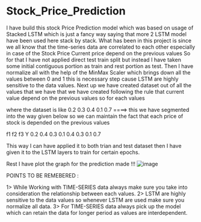# Stock_Price_Prediction
I have build this stock Price Prediction model which was based on usage of Stacked LSTM which is just a fancy way saying that more 2 LSTM model have been used here stack by stack.
What has been in this project is since we all know that the time-series data are correlated to each other especially in case of the Stock Price Current price depend on the previous values
So for that I have not applied direct test train split but instead I have taken some initial contiguous portion as train and rest portion as test. Then I have normalize all with the help 
of the MinMax Scaler which brings down all the values between 0 and 1 this is necessary step cause LSTM are highly sensitive to the data values. Next up we have created dataset out of
all the values that we have that we have created following the rule that current value depend on the previous values so for each values 

where the dataset is like 0.2 0.3 0.4 0.1 0.7 ====> this we have segmented into the way given below so we can maintain the fact that each price of stock is depended on the previous values

f1     f2     f3     Y
0.2    0.4    0.3    0.1
0.4    0.3    0.1    0.7


This way I can have applied it to both trian and test dataset then I have given it to the LSTM layers to train for certain epochs.

Rest I have plot the graph for the prediction made !!!
![image](https://github.com/Siddharth133/Stock_Price_Prediction/assets/99598353/ce90d3ea-9d82-4a1d-85c7-f9d0957a3cbd)

POINTS TO BE REMEBERED :

1> While Working with TIME-SERIES data always make sure you take into consideration the relationship between each values.
2> LSTM are highly sensitive to the data values so whenever LSTM are used make sure you normalize all data.
3> For TIME-SERIES data always pick up the model which can retain the data for longer period as values are interdependent.

